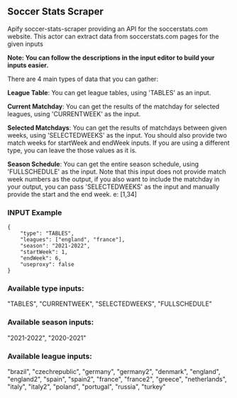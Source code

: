 
## Soccer Stats Scraper

Apify soccer-stats-scraper providing an API for the soccerstats.com website. This actor can extract data from soccerstats.com pages for the given inputs

**Note: You can follow the descriptions in the input editor to build your inputs easier.** 

There are 4 main types of data that you can gather: 

**League Table**: You can get league tables, using 'TABLES' as an input.

**Current Matchday**: You can get the results of the matchday for selected leagues, using 'CURRENTWEEK' as the input.

**Selected Matchdays**: You can get the results of matchdays between given weeks, using 'SELECTEDWEEKS' as the input. You should also provide two match weeks for startWeek and endWeek inputs. If you are using a different type, you can leave the those values as it is.

**Season Schedule**: You can get the entire season schedule, using 'FULLSCHEDULE' as the input. Note that this input does not provide match week numbers as the output, if you also want to include the matchday in your output, you can pass 'SELECTEDWEEKS' as the input and manually provide the start and the end week. e: [1,34]

### INPUT Example

```
{ 
    "type": "TABLES",
    "leagues": ["england", "france"],
    "season": "2021-2022",
    "startWeek": 1,
    "endWeek": 6,
    "useproxy": false
}
```

### Available type inputs:
"TABLES", "CURRENTWEEK", "SELECTEDWEEKS", "FULLSCHEDULE"

### Available season inputs:
 
"2021-2022", "2020-2021"

 ### Available league inputs:

"brazil", "czechrepublic", "germany", "germany2", "denmark", "england", "england2", "spain", "spain2", "france", "france2", "greece", "netherlands", "italy", "italy2", "poland", "portugal", "russia", "turkey"